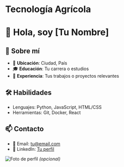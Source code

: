 # Tecnología Agrícola

# 👋 Hola, soy [Tu Nombre]

## 🚀 Sobre mí
- 📌 **Ubicación**: Ciudad, País  
- 🎓 **Educación**: Tu carrera o estudios  
- 💼 **Experiencia**: Tus trabajos o proyectos relevantes  

## 🛠 Habilidades
- Lenguajes: Python, JavaScript, HTML/CSS  
- Herramientas: Git, Docker, React  

## 📫 Contacto
- 📧 Email: tu@email.com  
- 🔗 LinkedIn: [Tu perfil](https://linkedin.com/in/tuperfil)  

![Foto de perfil](https://ejemplo.com/tu-foto.jpg) *(opcional)*
